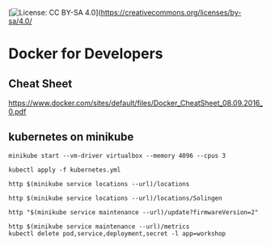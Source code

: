 [![License: CC BY-SA 4.0](https://licensebuttons.net/l/by-sa/4.0/80x15.png)](https://creativecommons.org/licenses/by-sa/4.0/

# Docker for Developers

## Cheat Sheet

https://www.docker.com/sites/default/files/Docker_CheatSheet_08.09.2016_0.pdf

## kubernetes on minikube

```
minikube start --vm-driver virtualbox --memory 4096 --cpus 3

kubectl apply -f kubernetes.yml

http $(minikube service locations --url)/locations 

http $(minikube service locations --url)/locations/Solingen

http "$(minikube service maintenance --url)/update?firmwareVersion=2"

http $(minikube service maintenance --url)/metrics
kubectl delete pod,service,deployment,secret -l app=workshop

```